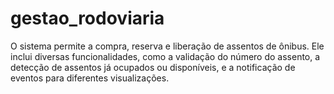 # gestao_rodoviaria
O sistema permite a compra, reserva e liberação de assentos de ônibus. Ele inclui diversas funcionalidades, como a validação do número do assento, a detecção de assentos já ocupados ou disponíveis, e a notificação de eventos para diferentes visualizações.
